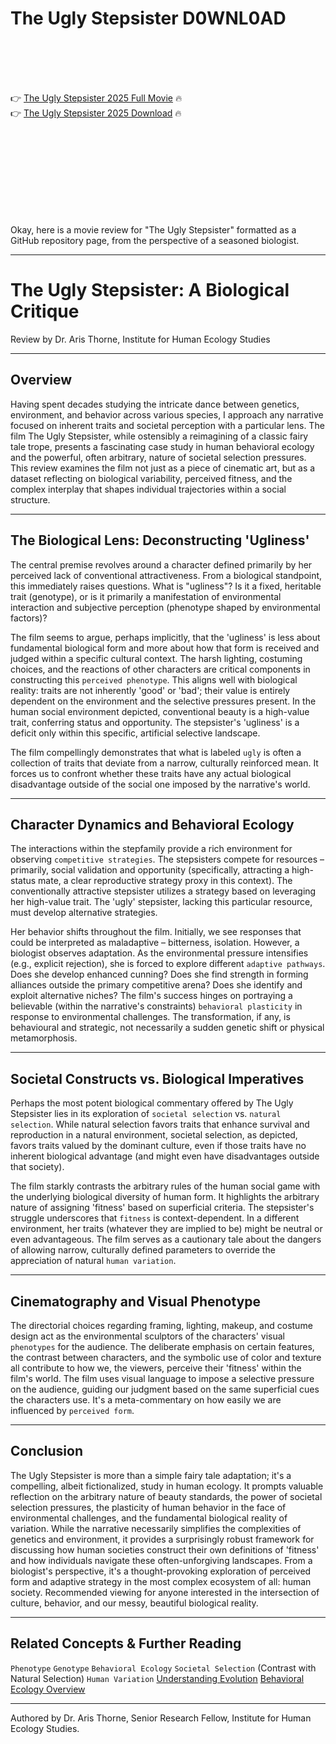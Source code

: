 # The Ugly Stepsister D0WNL0AD

<br><br><br><br>


👉 <a href="https://Andrew-crernepreseac1972.github.io/osqdqpuawe/">The Ugly Stepsister 2025 Full Movie</a> 🔥
<br>
👉 <a href="https://Andrew-crernepreseac1972.github.io/osqdqpuawe/">The Ugly Stepsister 2025 Download</a> 🔥


<br><br><br><br><br><br><br><br>


Okay, here is a movie review for "The Ugly Stepsister" formatted as a GitHub repository page, from the perspective of a seasoned biologist.

---


# The Ugly Stepsister: A Biological Critique

Review by Dr. Aris Thorne, Institute for Human Ecology Studies

---

## Overview

Having spent decades studying the intricate dance between genetics, environment, and behavior across various species, I approach any narrative focused on inherent traits and societal perception with a particular lens. The film The Ugly Stepsister, while ostensibly a reimagining of a classic fairy tale trope, presents a fascinating case study in human behavioral ecology and the powerful, often arbitrary, nature of societal selection pressures. This review examines the film not just as a piece of cinematic art, but as a dataset reflecting on biological variability, perceived fitness, and the complex interplay that shapes individual trajectories within a social structure.

---

## The Biological Lens: Deconstructing 'Ugliness'

The central premise revolves around a character defined primarily by her perceived lack of conventional attractiveness. From a biological standpoint, this immediately raises questions. What is "ugliness"? Is it a fixed, heritable trait (genotype), or is it primarily a manifestation of environmental interaction and subjective perception (phenotype shaped by environmental factors)?

The film seems to argue, perhaps implicitly, that the 'ugliness' is less about fundamental biological form and more about how that form is received and judged within a specific cultural context. The harsh lighting, costuming choices, and the reactions of other characters are critical components in constructing this `perceived phenotype`. This aligns well with biological reality: traits are not inherently 'good' or 'bad'; their value is entirely dependent on the environment and the selective pressures present. In the human social environment depicted, conventional beauty is a high-value trait, conferring status and opportunity. The stepsister's 'ugliness' is a deficit only within this specific, artificial selective landscape.

The film compellingly demonstrates that what is labeled `ugly` is often a collection of traits that deviate from a narrow, culturally reinforced mean. It forces us to confront whether these traits have any actual biological disadvantage outside of the social one imposed by the narrative's world.

---

## Character Dynamics and Behavioral Ecology

The interactions within the stepfamily provide a rich environment for observing `competitive strategies`. The stepsisters compete for resources – primarily, social validation and opportunity (specifically, attracting a high-status mate, a clear reproductive strategy proxy in this context). The conventionally attractive stepsister utilizes a strategy based on leveraging her high-value trait. The 'ugly' stepsister, lacking this particular resource, must develop alternative strategies.

Her behavior shifts throughout the film. Initially, we see responses that could be interpreted as maladaptive – bitterness, isolation. However, a biologist observes adaptation. As the environmental pressure intensifies (e.g., explicit rejection), she is forced to explore different `adaptive pathways`. Does she develop enhanced cunning? Does she find strength in forming alliances outside the primary competitive arena? Does she identify and exploit alternative niches? The film's success hinges on portraying a believable (within the narrative's constraints) `behavioral plasticity` in response to environmental challenges. The transformation, if any, is behavioural and strategic, not necessarily a sudden genetic shift or physical metamorphosis.

---

## Societal Constructs vs. Biological Imperatives

Perhaps the most potent biological commentary offered by The Ugly Stepsister lies in its exploration of `societal selection` vs. `natural selection`. While natural selection favors traits that enhance survival and reproduction in a natural environment, societal selection, as depicted, favors traits valued by the dominant culture, even if those traits have no inherent biological advantage (and might even have disadvantages outside that society).

The film starkly contrasts the arbitrary rules of the human social game with the underlying biological diversity of human form. It highlights the arbitrary nature of assigning 'fitness' based on superficial criteria. The stepsister's struggle underscores that `fitness` is context-dependent. In a different environment, her traits (whatever they are implied to be) might be neutral or even advantageous. The film serves as a cautionary tale about the dangers of allowing narrow, culturally defined parameters to override the appreciation of natural `human variation`.

---

## Cinematography and Visual Phenotype

The directorial choices regarding framing, lighting, makeup, and costume design act as the environmental sculptors of the characters' visual `phenotypes` for the audience. The deliberate emphasis on certain features, the contrast between characters, and the symbolic use of color and texture all contribute to how we, the viewers, perceive their 'fitness' within the film's world. The film uses visual language to impose a selective pressure on the audience, guiding our judgment based on the same superficial cues the characters use. It's a meta-commentary on how easily we are influenced by `perceived form`.

---

## Conclusion

The Ugly Stepsister is more than a simple fairy tale adaptation; it's a compelling, albeit fictionalized, study in human ecology. It prompts valuable reflection on the arbitrary nature of beauty standards, the power of societal selection pressures, the plasticity of human behavior in the face of environmental challenges, and the fundamental biological reality of variation. While the narrative necessarily simplifies the complexities of genetics and environment, it provides a surprisingly robust framework for discussing how human societies construct their own definitions of 'fitness' and how individuals navigate these often-unforgiving landscapes. From a biologist's perspective, it's a thought-provoking exploration of perceived form and adaptive strategy in the most complex ecosystem of all: human society. Recommended viewing for anyone interested in the intersection of culture, behavior, and our messy, beautiful biological reality.

---

## Related Concepts & Further Reading

   `Phenotype`
   `Genotype`
   `Behavioral Ecology`
   `Societal Selection` (Contrast with Natural Selection)
   `Human Variation`
   [Understanding Evolution](https://evolution.berkeley.edu/)
   [Behavioral Ecology Overview](https://www.sciencedirect.com/topics/agricultural-and-biological-sciences/behavioral-ecology)

---

Authored by Dr. Aris Thorne, Senior Research Fellow, Institute for Human Ecology Studies.


